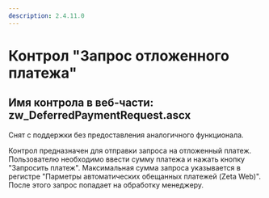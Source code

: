 ```yaml
---
description: 2.4.11.0
---
```


# Контрол "Запрос отложенного платежа"

## Имя контрола в веб-части: zw\_DeferredPaymentRequest.ascx

Снят с поддержки без предоставления аналогичного функционала.

Контрол предназначен для отправки запроса на отложенный платеж. Пользователю необходимо ввести сумму платежа и нажать кнопку "Запросить платеж". Максимальная сумма запроса указывается в регистре "Парметры автоматических обещанных платежей \(Zeta Web\)". После этого запрос попадает на обработку менеджеру.


